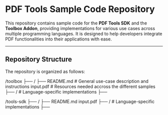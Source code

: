 # PDF Tools Sample Code Repository

This repository contains sample code for the **PDF Tools SDK** and the **Toolbox Addon**, providing implementations for various use cases across multiple programming languages. It is designed to help developers integrate PDF functionalities into their applications with ease.

---

## Repository Structure

The repository is organized as follows:

/toolbox 
  ├── /<use-case-folder> 
      ├── README.md # General use-case description and instructions 
          input.pdf # Resources needed accross the different samples
          ├── /<language-folder> # Language-specific implementations 
              ├── <sample-code-and-config>

/tools-sdk 
  ├── /<use-case-folder> 
      ├── README.md
          input.pdf
          ├── /<language-folder> # Language-specific implementations 
              ├── <sample-code-and-config>
